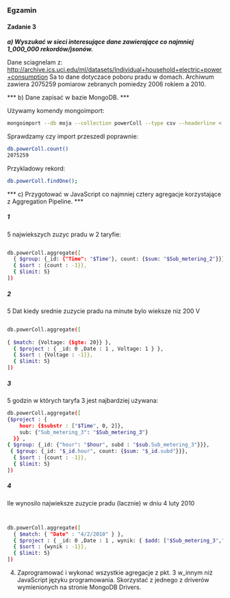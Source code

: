 ### Egzamin

#### Zadanie 3

***a) Wyszukać w sieci interesujące dane zawierające co najmniej 1_000_000 rekordów/jsonów.***

Dane sciagnelam z: http://archive.ics.uci.edu/ml/datasets/Individual+household+electric+power+consumption
Sa to dane dotyczace poboru pradu w domach. Archiwum zawiera 2075259 pomiarow zebranych pomiedzy 2006 rokiem a 2010.
 
 
*** b) Dane zapisać w bazie MongoDB. ***


Używamy komendy mongoimport:
``` sh
mongoimport --db moja --collection powerColl --type csv --headerline < household_power_consumption.txt 

```

Sprawdzamy czy import przeszedl poprawnie:
``` sh
db.powerColl.count()
2075259
```

Przykladowy rekord:

``` sh
db.powerColl.findOne(); 
```


*** c) Przygotować w JavaScript co najmniej cztery agregacje korzystające z Aggregation Pipeline. ***
  
##### 1
5 najwiekszych zuzyc pradu w 2 taryfie:

``` sh

db.powerColl.aggregate([ 
  { $group: {_id: {"Time": "$Time"}, count: {$sum: "$Sub_metering_2"}}},
  { $sort : {count : -1}},
  { $limit: 5}
])
```



##### 2
5 Dat kiedy srednie zuzycie pradu na minute bylo wieksze niz 200 V

``` sh

db.powerColl.aggregate([ 
 
{ $match: {Voltage: {$gte: 20}} }, 
  { $project : { _id: 0 ,Date : 1 , Voltage: 1 } },
  { $sort : {Voltage : -1}},
  { $limit: 5}
])
```


##### 3
5 godzin w których taryfa 3 jest najbardziej używana:



``` sh
db.powerColl.aggregate([  
{$project : {
    hour: {$substr : ["$Time", 0, 2]},
    sub: {"Sub_metering_3": "$Sub_metering_3"}
  }} ,
{ $group: {_id: {"hour": "$hour", subd : "$sub.Sub_metering_3"}}},
 { $group: {_id: "$_id.hour", count: {$sum: "$_id.subd"}}},
  { $sort : {count : -1}},
  { $limit: 5}
])

```


##### 4
Ile wynosilo najwieksze zuzycie pradu (lacznie) w dniu 4 luty 2010

``` sh


db.powerColl.aggregate([ 
  { $match: { "Date" : "4/2/2010" } },
  { $project : { _id: 0 ,Date : 1 , wynik: { $add: ["$Sub_metering_3","$Sub_metering_2", "$Sub_metering_1"] } } },
  { $sort : {wynik : -1}},
  { $limit: 5}
])
``` 



















4. Zaprogramować i wykonać wszystkie agregacje z pkt. 3 w_innym niż JavaScript języku programowania. Skorzystać z jednego z driverów wymienionych na stronie MongoDB Drivers.
